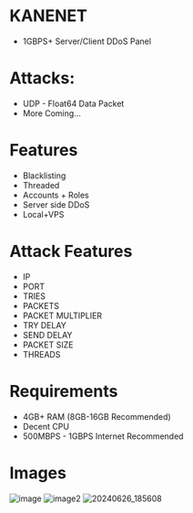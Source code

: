 # KANENET
- 1GBPS+ Server/Client DDoS Panel

# Attacks:
- UDP - Float64 Data Packet
- More Coming...

# Features
- Blacklisting
- Threaded
- Accounts + Roles
- Server side DDoS
- Local+VPS

# Attack Features
- IP
- PORT
- TRIES
- PACKETS
- PACKET MULTIPLIER
- TRY DELAY
- SEND DELAY
- PACKET SIZE
- THREADS

# Requirements
- 4GB+ RAM (8GB-16GB Recommended)
- Decent CPU
- 500MBPS - 1GBPS Internet Recommended

# Images
![image](https://github.com/NextrixVFX/KANENET/assets/110208771/e289bc57-a172-444d-8c86-356c33c1b1c8)
![image2](https://github.com/NextrixVFX/KANENET/assets/110208771/e2e395ba-22da-4969-9e08-4907f9dd8303)
![20240626_185608](https://github.com/NextrixVFX/KANENET/assets/110208771/ba4ea606-cb0c-4ee3-b610-b7a10cffdcd4)
